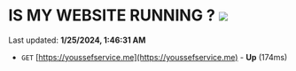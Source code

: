 # IS MY WEBSITE RUNNING ? [![](https://img.shields.io/static/v1?label=Sponsor&message=%E2%9D%A4&logo=GitHub&color=%23fe8e86)](https://github.com/sponsors/<username>)

Last updated: **1/25/2024, 1:46:31 AM**

- `GET` [https://youssefservice.me](https://youssefservice.me) - **Up** (174ms)
